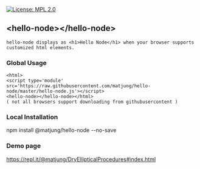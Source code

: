 [![License: MPL 2.0](https://img.shields.io/badge/License-MPL%202.0-brightgreen.svg)](https://opensource.org/licenses/MPL-2.0)
## &lt;hello-node&gt;&lt;/hello-node&gt;

````
hello-node displays as <h1>Hello Node</h1> when your browser supports customized html elements.
````

### Global Usage
````
<html>
<script type='module' src='https://raw.githubusercontent.com/matjung/hello-node/master/hello-node.js'></script>
<hello-node></hello-node></html>
( not all browsers support downloading from githubusercontent )
````

### Local Installation

npm install @matjung/hello-node --no-save

### Demo page
https://repl.it/@matjung/DryEllipticalProcedures#index.html
